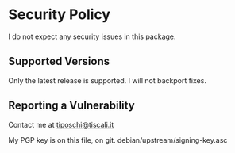 # Security Policy

I do not expect any security issues in this package.

## Supported Versions

Only the latest release is supported. I will not backport fixes.

## Reporting a Vulnerability

Contact me at tiposchi@tiscali.it

My PGP key is on this file, on git.
debian/upstream/signing-key.asc
